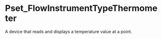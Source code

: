 # Pset_FlowInstrumentTypeThermometer

A device that reads and displays a temperature value at a point.
